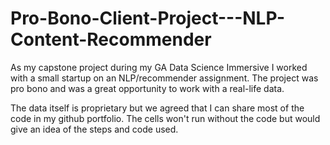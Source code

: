 # Pro-Bono-Client-Project---NLP-Content-Recommender

As my capstone project during my GA Data Science Immersive I worked with a small startup on an NLP/recommender assignment. The project was pro bono and was a great opportunity to work with a real-life data.

The data itself is proprietary but we agreed that I can share most of the code in my github portfolio. The cells won't run without the code but would give an idea of the steps and code used.
